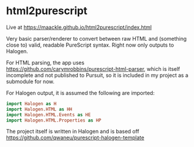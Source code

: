 # html2purescript

Live at https://maackle.github.io/html2purescript/index.html

Very basic parser/renderer to convert between raw HTML and (something close to) valid, readable PureScript syntax. Right now only outputs to Halogen.

For HTML parsing, the app uses https://github.com/carymrobbins/purescript-html-parser, which is itself incomplete and not published to Pursuit, so it is included in my project as a submodule for now.

For Halogen output, it is assumed the following are imported:

```purescript
import Halogen as H
import Halogen.HTML as HH
import Halogen.HTML.Events as HE
import Halogen.HTML.Properties as HP
```

The project itself is written in Halogen and is based off https://github.com/qwaneu/purescript-halogen-template
